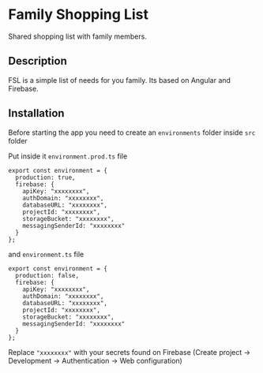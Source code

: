 # Family Shopping List

Shared shopping list with family members.

## Description

FSL is a simple list of needs for you family. Its based on Angular and Firebase.

## Installation

Before starting the app you need to create an `environments` folder inside `src` folder

Put inside it `environment.prod.ts` file
```
export const environment = {
  production: true,
  firebase: {
    apiKey: "xxxxxxxx",
    authDomain: "xxxxxxxx",
    databaseURL: "xxxxxxxx",
    projectId: "xxxxxxxx",
    storageBucket: "xxxxxxxx",
    messagingSenderId: "xxxxxxxx"
  }
};

```
and `environment.ts` file
```
export const environment = {
  production: false,
  firebase: {
    apiKey: "xxxxxxxx",
    authDomain: "xxxxxxxx",
    databaseURL: "xxxxxxxx",
    projectId: "xxxxxxxx",
    storageBucket: "xxxxxxxx",
    messagingSenderId: "xxxxxxxx"
  }
};

```

Replace `"xxxxxxxx"` with your secrets found on Firebase (Create project -> Development -> Authentication -> Web configuration)
